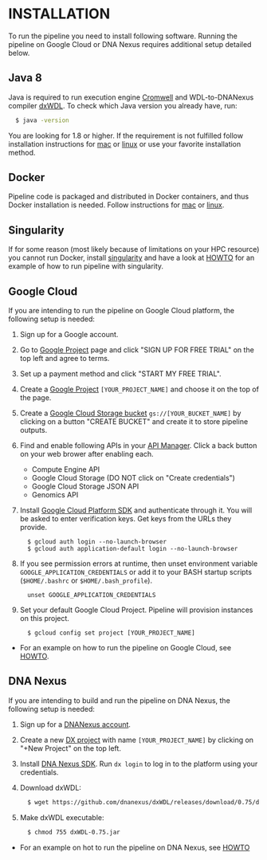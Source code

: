 INSTALLATION
=============
To run the pipeline you need to install following software. Running the pipeline on Google Cloud or DNA Nexus requires additional setup detailed below.

Java 8
-------
Java is required to run execution engine [Cromwell](https://software.broadinstitute.org/wdl/documentation/execution) and WDL-to-DNANexus compiler [dxWDL](https://github.com/dnanexus/dxWDL).
To check which Java version you already have, run:
```bash
  $ java -version
```
You are looking for 1.8 or higher. If the requirement is not fulfilled follow installation instructions for [mac](https://java.com/en/download/help/mac_install.xml) or
[linux](http://openjdk.java.net/install/) or use your favorite installation method.

Docker
--------
Pipeline code is packaged and distributed in Docker containers, and thus Docker installation is needed. 
Follow instructions for [mac](https://docs.docker.com/docker-for-mac/install/) or [linux](https://docs.docker.com/install/linux/docker-ce/ubuntu/#upgrade-docker-after-using-the-convenience-script).

Singularity
------------
If for some reason (most likely because of limitations on your HPC resource) you cannot run Docker, install [singularity](https://singularity.lbl.gov/) and have a look at [HOWTO](howto.md) for an example of how to run pipeline with singularity. 

Google Cloud
--------------
If you are intending to run the pipeline on Google Cloud platform, the following setup is needed:

1. Sign up for a Google account.
2. Go to [Google Project](https://console.developers.google.com/project) page and click "SIGN UP FOR FREE TRIAL" on the top left and agree to terms.
3. Set up a payment method and click "START MY FREE TRIAL".
4. Create a [Google Project](https://console.developers.google.com/project) `[YOUR_PROJECT_NAME]` and choose it on the top of the page.
5. Create a [Google Cloud Storage bucket](https://console.cloud.google.com/storage/browser) `gs://[YOUR_BUCKET_NAME]` by clicking on a button "CREATE BUCKET" and create it to store pipeline outputs.
6. Find and enable following APIs in your [API Manager](https://console.developers.google.com/apis/library). Click a back button on your web brower after enabling each.
    * Compute Engine API
    * Google Cloud Storage (DO NOT click on "Create credentials")
    * Google Cloud Storage JSON API
    * Genomics API

7. Install [Google Cloud Platform SDK](https://cloud.google.com/sdk/downloads) and authenticate through it. You will be asked to enter verification keys. Get keys from the URLs they provide.
    ```
      $ gcloud auth login --no-launch-browser
      $ gcloud auth application-default login --no-launch-browser
    ```

8. If you see permission errors at runtime, then unset environment variable `GOOGLE_APPLICATION_CREDENTIALS` or add it to your BASH startup scripts (`$HOME/.bashrc` or `$HOME/.bash_profile`).
    ```
      unset GOOGLE_APPLICATION_CREDENTIALS
    ```

9. Set your default Google Cloud Project. Pipeline will provision instances on this project.
    ```
      $ gcloud config set project [YOUR_PROJECT_NAME]
    ```

* For an example on how to run the pipeline on Google Cloud, see [HOWTO](howto.md).

DNA Nexus
-----------
If you are intending to build and run the pipeline on DNA Nexus, the following setup is needed:

1. Sign up for a [DNANexus account](https://platform.dnanexus.com/register).

2. Create a new [DX project](https://platform.dnanexus.com/projects) with name `[YOUR_PROJECT_NAME]` by clicking on "+New Project" on the top left.

3. Install [DNA Nexus SDK](https://wiki.dnanexus.com/Downloads#DNAnexus-Platform-SDK). Run `dx login` to log in to the platform using your credentials.

4. Download dxWDL:
    ```bash 
      $ wget https://github.com/dnanexus/dxWDL/releases/download/0.75/dxWDL-0.75.jar
    ```

5. Make dxWDL executable:
    ```bash
      $ chmod 755 dxWDL-0.75.jar
    ```

* For an example on hot to run the pipeline on DNA Nexus, see [HOWTO](howto.md)